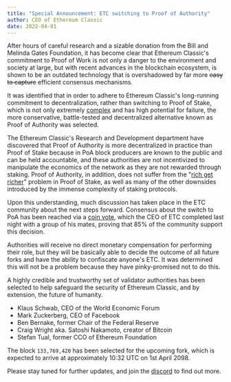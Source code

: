 ```yaml
---
title: "Special Announcement: ETC switching to Proof of Authority"
author: CEO of Ethereum Classic
date: 2022-04-01
---
```


After hours of careful research and a sizable donation from the Bill and Melinda Gates Foundation, it has become clear that Ethereum Classic's commitment to Proof of Work is not only a danger to the environment and society at large, but with recent advances in the blockchain ecosystem, is shown to be an outdated technology that is overshadowed by far more ~~easy to capture~~ efficient consensus mechanisms. 

It was identified that in order to adhere to Ethereum Classic's long-running commitment to decentralization, rather than switching to Proof of Stake, which is not only extremely [complex](https://coinmarketcap.com/headlines/news/who-pays-for-ethereums-complexity/) and has high potential for failure, the more conservative, battle-tested and decentralized alternative known as Proof of Authority was selected.

The Ethereum Classic's Research and Development department have discovered that Proof of Authority is more decentralized in practice than Proof of Stake because in PoA block producers are known to the public and can be held accountable, and these authorities are not incentivized to manipulate the economics of the network as they are not rewarded through staking. Proof of Authority, in addition, does not suffer from the "[rich get richer](https://ethereumclassic.org/why-classic/proof-of-work#miner-attrition-vs-the-rich-get-richer)" problem in Proof of Stake, as well as many of the other downsides introduced by the immense complexity of staking protocols.

Upon this understanding, much discussion has taken place in the ETC community about the next steps forward. Consensus about the switch to PoA has been reached via a [coin vote](https://ethereumclassic.org/why-classic/genesis#the-totally-fair-coin-vote), which the CEO of ETC completed last night with a group of his mates, proving that 85% of the community support this decision.


Authorities will receive no direct monetary compensation for performing their role, but they will be basically able to decide the outcome of all future forks and have the ability to confiscate anyone's ETC. It was determined this will not be a problem because they have pinky-promised not to do this.

A highly credible and trustworthy set of validator authorities has been selected to help safeguard the security of Ethereum Classic, and by extension, the future of humanity. 

- Klaus Schwab, CEO of the World Economic Forum
- Mark Zuckerberg, CEO of Facebook
- Ben Bernake, former Chair of the Federal Reserve
- Craig Wright aka. Satoshi Nakamoto, creator of Bitcoin
- Stefan Tual, former CCO of Ethereum Foundation

The block `133,769,420` has been selected for the upcoming fork, which is expected to arrive at approximately 10:32 UTC on 1st April 2098.

Please stay tuned for further updates, and join the [discord](https://ethereumclassic.org/discord) to find out more.
